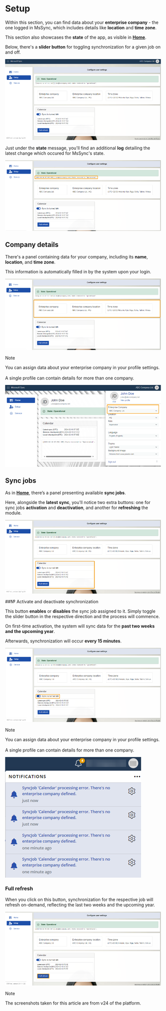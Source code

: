 # Setup

Within this section, you can find data about your **enterprise company** - the one logged in MsSync, which includes details like **location** and **time zone**. 

This section also showcases the **state** of the app, as visible in **[Home](https://docs.erp.net/tech/modules/applications/mssync/home.html)**.

Below, there's a **slider button** for toggling synchronization for a given job on and off.

![picture](pictures/Setup_view_01_03.png) 

Just under the **state** message, you'll find an additional **log** detailing the latest change which occured for MsSync's state.

![picture](pictures/Setup_logs_01_03.png) 

## Company details 

There's a panel containing data for your company, including its **name**, **location**, and **time zone**.

This information is automatically filled in by the system upon your login.

![picture](pictures/Setup_company_info_01_03.png)  

> [!NOTE]
> 
> You can assign data about your enterprise company in your profile settings. <br><br> A single profile can contain details for more than one company.

![picture](pictures/Setup_profile_info_01_03.png) 

## Sync jobs 

As in **[Home](https://docs.erp.net/tech/modules/applications/mssync/home.html)**, there’s a panel presenting available **sync jobs**. 

Here, alongside the **latest sync**, you'll notice two extra buttons: one for sync jobs **activation** and **deactivation**, and another for **refreshing** the module.

![picture](pictures/Setup_jobs_01_03.png) 

##№ Activate and deactivate synchronization 

This button **enables** or **disables** the sync job assigned to it. Simply toggle the slider button in the respective direction and the process will commence. 

On first-time activation, the system will sync data for the **past two weeks and the upcoming year**. 

Afterwards, synchronization will occur **every 15 minutes**.
 
![picture](pictures/Setup_slider_01_03.png) 

> [!NOTE]
> 
> You can assign data about your enterprise company in your profile settings. <br><br> A single profile can contain details for more than one company.

![picture](pictures/Setup_Notifications_01_03.png) 

### Full refresh 

When you click on this button, synchronization for the respective job will refresh on-demand, reflecting the last two weeks and the upcoming year.
 
![picture](pictures/Setup_fullrefresh_01_03.png) 

> [!NOTE]
> 
> The screenshots taken for this article are from v24 of the platform.


